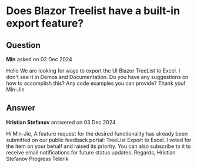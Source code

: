 # Does Blazor Treelist have a built-in export feature?

## Question

**Min** asked on 02 Dec 2024

Hello We are looking for ways to export the UI Blazor TreeList to Excel. I don't see it in Demos and Documentation. Do you have any suggestions on how to accomplish this? Any code examples you can provide? Thank you! Min-Jie

## Answer

**Hristian Stefanov** answered on 03 Dec 2024

Hi Min-Jie, A feature request for the desired functionality has already been submitted on our public feedback portal: TreeList Export to Excel. I voted for the item on your behalf and raised its priority. You can also subscribe to it to receive email notifications for future status updates. Regards, Hristian Stefanov Progress Telerik
